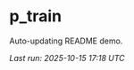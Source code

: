 # p_train

Auto-updating README demo.

<!--START_SECTION:status-->
_Last run: 2025-10-15 17:18 UTC_
<!--END_SECTION:status-->






























































































































































































































































































































































































































































































































































































































































































































































































































































































































































































































































































































































































































































































































